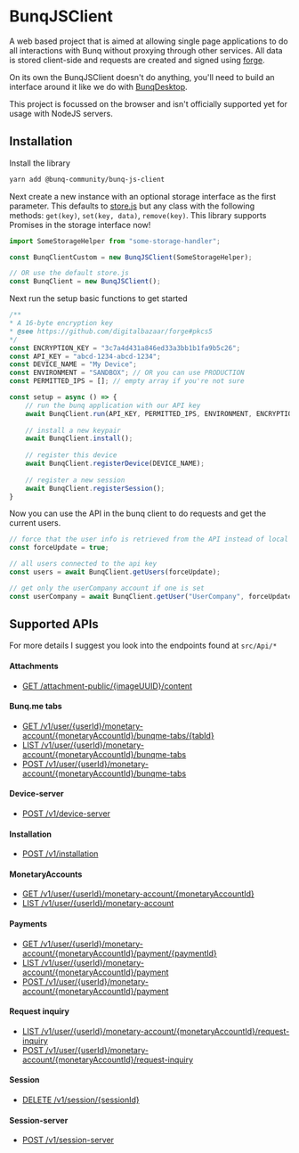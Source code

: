 # BunqJSClient
A web based project that is aimed at allowing single page applications to do all interactions with Bunq without proxying through other services. 
All data is stored client-side and requests are created and signed using [forge](https://github.com/digitalbazaar/forge).

On its own the BunqJSClient doesn't do anything, you'll need to build an interface around it like we do with [BunqDesktop](https://github.com/BunqCommunity/BunqDesktop).

This project is focussed on the browser and isn't officially supported yet for usage with NodeJS servers. 

## Installation
Install the library
```bash
yarn add @bunq-community/bunq-js-client
```
Next create a new instance with an optional storage interface as the first parameter. 
This defaults to [store.js](https://github.com/marcuswestin/store.js/) but any class 
with the following methods: `get(key)`, `set(key, data)`, `remove(key)`. This library 
supports Promises in the storage interface now!
```js
import SomeStorageHelper from "some-storage-handler"; 

const BunqClientCustom = new BunqJSClient(SomeStorageHelper);

// OR use the default store.js
const BunqClient = new BunqJSClient();
```
Next run the setup basic functions to get started
```js
/**
* A 16-byte encryption key
* @see https://github.com/digitalbazaar/forge#pkcs5
*/
const ENCRYPTION_KEY = "3c7a4d431a846ed33a3bb1b1fa9b5c26";
const API_KEY = "abcd-1234-abcd-1234";
const DEVICE_NAME = "My Device";
const ENVIRONMENT = "SANDBOX"; // OR you can use PRODUCTION
const PERMITTED_IPS = []; // empty array if you're not sure

const setup = async () => {
    // run the bunq application with our API key
    await BunqClient.run(API_KEY, PERMITTED_IPS, ENVIRONMENT, ENCRYPTION_KEY);
    
    // install a new keypair 
    await BunqClient.install();
    
    // register this device
    await BunqClient.registerDevice(DEVICE_NAME);
    
    // register a new session
    await BunqClient.registerSession();
}
```
Now you can use the API in the bunq client to do requests and get the current users.
```js
// force that the user info is retrieved from the API instead of local cache version
const forceUpdate = true;

// all users connected to the api key
const users = await BunqClient.getUsers(forceUpdate);

// get only the userCompany account if one is set
const userCompany = await BunqClient.getUser("UserCompany", forceUpdate);
```

## Supported APIs
For more details I suggest you look into the endpoints found at `src/Api/*`

#### Attachments
- [GET /attachment-public/{imageUUID}/content](https://doc.bunq.com/api/1/call/attachment-public-content/method/list)

#### Bunq.me tabs
- [GET /v1/user/{userId}/monetary-account/{monetaryAccountId}/bunqme-tabs/{tabId}](https://doc.bunq.com/api/1/call/bunq-me-tab/method/get)
- [LIST /v1/user/{userId}/monetary-account/{monetaryAccountId}/bunqme-tabs](https://doc.bunq.com/api/1/call/bunq-me-tab/method/list)
- [POST /v1/user/{userId}/monetary-account/{monetaryAccountId}/bunqme-tabs](https://doc.bunq.com/api/1/call/bunq-me-tab/method/post)

#### Device-server
- [POST /v1/device-server](https://doc.bunq.com/api/1/call/installation/method/post)

#### Installation
- [POST /v1/installation](https://doc.bunq.com/api/1/call/installation/method/post)

#### MonetaryAccounts
- [GET /v1/user/{userId}/monetary-account/{monetaryAccountId}](https://doc.bunq.com/api/1/call/monetary-account/method/get)
- [LIST /v1/user/{userId}/monetary-account](https://doc.bunq.com/api/1/call/monetary-account/method/list)

#### Payments
- [GET /v1/user/{userId}/monetary-account/{monetaryAccountId}/payment/{paymentId}](https://doc.bunq.com/api/1/call/payment/method/get)
- [LIST /v1/user/{userId}/monetary-account/{monetaryAccountId}/payment](https://doc.bunq.com/api/1/call/request-inquiry/method/list)
- [POST /v1/user/{userId}/monetary-account/{monetaryAccountId}/payment](https://doc.bunq.com/api/1/call/request-inquiry/method/post)

#### Request inquiry
- [LIST /v1/user/{userId}/monetary-account/{monetaryAccountId}/request-inquiry](https://doc.bunq.com/api/1/call/request-inquiry/method/list)
- [POST /v1/user/{userId}/monetary-account/{monetaryAccountId}/request-inquiry](https://doc.bunq.com/api/1/call/request-inquiry/method/post)

#### Session
- [DELETE /v1/session/{sessionId}](https://doc.bunq.com/api/1/call/session/method/delete)

#### Session-server
- [POST /v1/session-server](https://doc.bunq.com/api/1/call/session-server/method/post)
